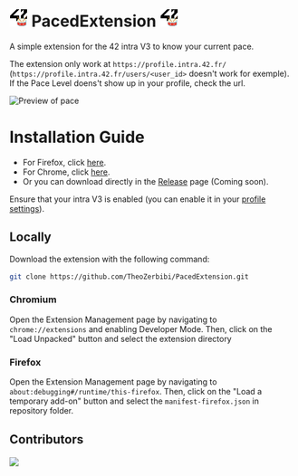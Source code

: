 # ![Icon](/icons/icon32.png) PacedExtension ![Icon](/icons/icon32.png)
A simple extension for the 42 intra V3 to know your current pace.

The extension only work at `https://profile.intra.42.fr/` (`https://profile.intra.42.fr/users/<user_id>` doesn't work for exemple).
If the Pace Level doens't show up in your profile, check the url.

![Preview of pace](preview.png)

# Installation Guide

- For Firefox, click [here](https://addons.mozilla.org/fr/firefox/addon/paced-extension/).
- For Chrome, click [here](https://chromewebstore.google.com/detail/paced-extension/dgbhpbflnnojfmddpfmiinccoomdmogf).
- Or you can download directly in the [Release](https://github.com/TheoZerbibi/PacedExtension/releases) page (Coming soon).

Ensure that your intra V3 is enabled (you can enable it in your [profile settings](https://profile.intra.42.fr/v3_early_access)).

## Locally
Download the extension with the following command:

```bash
git clone https://github.com/TheoZerbibi/PacedExtension.git
```

### Chromium
Open the Extension Management page by navigating to `chrome://extensions` and enabling Developer Mode. Then, click on the "Load Unpacked" button and select the extension directory
### Firefox
Open the Extension Management page by navigating to `about:debugging#/runtime/this-firefox`.
Then, click on the "Load a temporary add-on" button and select the `manifest-firefox.json` in repository folder.

## Contributors

<a href="https://github.com/TheoZerbibi/PacedExtension/graphs/contributors">
	<img align="center" src="https://contrib.rocks/image?repo=TheoZerbibi/PacedExtension" />
</a>
